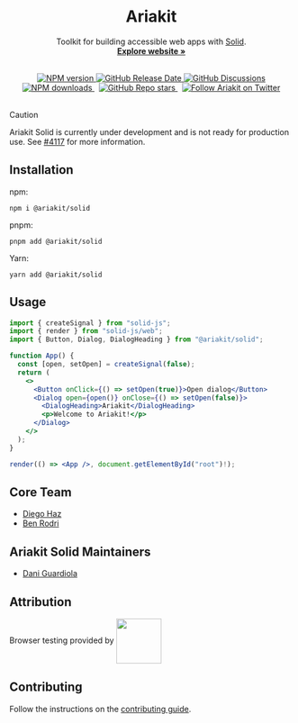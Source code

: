 <h1 align="center">Ariakit</h1>

<p align="center">
  Toolkit for building accessible web apps with <a href="https://www.solidjs.com">Solid</a>.
  <br>
  <a href="https://solid.ariakit.org"><strong>Explore website »</strong></a>
</p>

<br>

<div align="center">
  <a href="https://npmjs.org/package/@ariakit/solid">
    <img alt="NPM version" src="https://img.shields.io/npm/v/@ariakit/solid.svg?logo=npm&color=007acc" />
  </a>
  <a href="https://github.com/ariakit/ariakit/releases">
    <img alt="GitHub Release Date" src="https://img.shields.io/github/release-date/ariakit/ariakit?logo=github&color=007acc">
  </a>
  <a href="https://github.com/ariakit/ariakit/discussions">
    <img alt="GitHub Discussions" src="https://img.shields.io/github/discussions/ariakit/ariakit?logo=github&color=007acc">
  </a>
  <br>
  <a href="https://npmjs.org/package/@ariakit/solid">
    <img alt="NPM downloads" src="https://img.shields.io/npm/dm/@ariakit/solid.svg?logo=npm&style=social">
  </a>
  &nbsp;
  <a href="https://github.com/ariakit/ariakit/stargazers">
    <img alt="GitHub Repo stars" src="https://img.shields.io/github/stars/ariakit/ariakit?style=social">
  </a>
  &nbsp;
  <a href="https://x.com/ariakitjs">
    <img alt="Follow Ariakit on Twitter" src="https://img.shields.io/twitter/follow/ariakitjs.svg">
  </a>
</div>

<br>

> [!CAUTION]
> Ariakit Solid is currently under development and is not ready for production use. See [#4117](https://github.com/ariakit/ariakit/issues/4117) for more information.

## Installation

npm:

```
npm i @ariakit/solid
```

pnpm:

```
pnpm add @ariakit/solid
```

Yarn:

```
yarn add @ariakit/solid
```

## Usage

  <!-- TODO: make sure the example is accurate once these components are implemented -->

```jsx
import { createSignal } from "solid-js";
import { render } from "solid-js/web";
import { Button, Dialog, DialogHeading } from "@ariakit/solid";

function App() {
  const [open, setOpen] = createSignal(false);
  return (
    <>
      <Button onClick={() => setOpen(true)}>Open dialog</Button>
      <Dialog open={open()} onClose={() => setOpen(false)}>
        <DialogHeading>Ariakit</DialogHeading>
        <p>Welcome to Ariakit!</p>
      </Dialog>
    </>
  );
}

render(() => <App />, document.getElementById("root")!);
```

## Core Team

- [Diego Haz](https://x.com/diegohaz)
- [Ben Rodri](https://x.com/benrodrs)

## Ariakit Solid Maintainers

- [Dani Guardiola](https://x.com/daniguardio_la)

## Attribution

Browser testing provided by
<a href="https://www.browserstack.com" target="_blank"><img src="https://user-images.githubusercontent.com/15015324/45184727-368fbf80-b1fe-11e8-8827-08dbc80b0fb1.png" height="80" align="center"></a>

## Contributing

Follow the instructions on the [contributing guide](https://github.com/ariakit/ariakit/blob/solid/next/packages/ariakit-solid/contributing.md).
